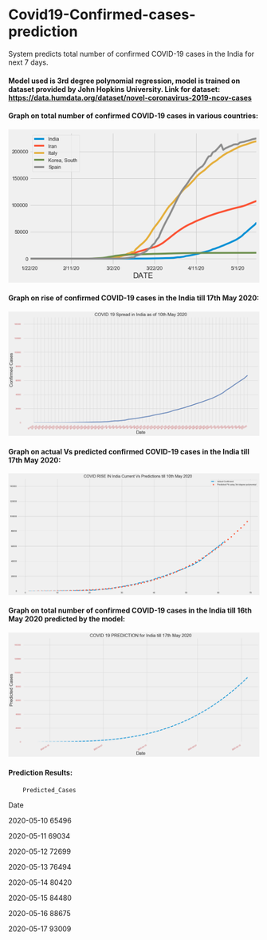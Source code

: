 # Covid19-Confirmed-cases-prediction
System predicts total number of confirmed COVID-19 cases in the India for next 7 days.

#### Model used is 3rd degree polynomial regression, model is trained on dataset provided by John Hopkins University. Link for dataset: https://data.humdata.org/dataset/novel-coronavirus-2019-ncov-cases 

#### Graph on total number of confirmed COVID-19 cases in various countries:
![Input image](graphs/img1.png)

#### Graph on rise of confirmed COVID-19 cases in the India till 17th May 2020: 
![Input image](graphs/img3.png)

#### Graph on actual Vs predicted confirmed COVID-19 cases in the India till 17th May 2020:
![Input image](graphs/img2.png)

#### Graph on total number of confirmed COVID-19 cases in the India till 16th May 2020 predicted by the model:
![Input image](graphs/img4.png)

#### Prediction Results:
        Predicted_Cases
  Date  
  
2020-05-10            65496

2020-05-11            69034

2020-05-12            72699

2020-05-13            76494

2020-05-14            80420

2020-05-15            84480

2020-05-16            88675

2020-05-17            93009
